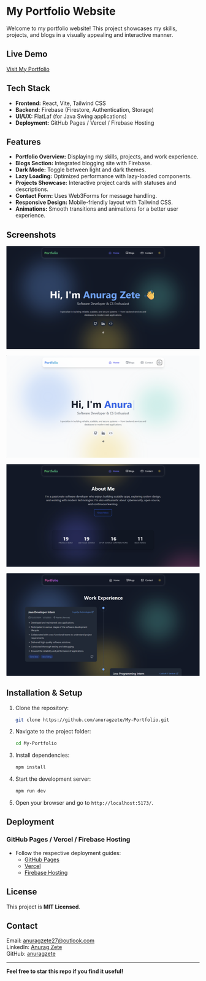 # My Portfolio Website

Welcome to my portfolio website! This project showcases my skills, projects, and blogs in a visually appealing and interactive manner.

## Live Demo

[Visit My Portfolio](https://portfolio-anuragzete.web.app/)

## Tech Stack

- **Frontend:** React, Vite, Tailwind CSS
- **Backend:** Firebase (Firestore, Authentication, Storage)
- **UI/UX:** FlatLaf (for Java Swing applications)
- **Deployment:** GitHub Pages / Vercel / Firebase Hosting

## Features

- **Portfolio Overview:** Displaying my skills, projects, and work experience.
- **Blogs Section:** Integrated blogging site with Firebase.
- **Dark Mode:** Toggle between light and dark themes.
- **Lazy Loading:** Optimized performance with lazy-loaded components.
- **Projects Showcase:** Interactive project cards with statuses and descriptions.
- **Contact Form:** Uses Web3Forms for message handling.
- **Responsive Design:** Mobile-friendly layout with Tailwind CSS.
- **Animations:** Smooth transitions and animations for a better user experience.

## Screenshots

![Home Page (Dark Mode)](https://github.com/anuragzete/My-Portfolio/blob/main/public/resources/assets/home-page-dark-mode.png?raw=true)

![Home Page (Light Mode)](https://github.com/anuragzete/My-Portfolio/blob/main/public/resources/assets/home-page-light-mode.png?raw=true)

![About](https://github.com/anuragzete/My-Portfolio/blob/main/public/resources/assets/home-about.png?raw=true)

![Work Experience](https://github.com/anuragzete/My-Portfolio/blob/main/public/resources/assets/work-experience.png?raw=true)

## Installation & Setup

1. Clone the repository:
   ```sh
   git clone https://github.com/anuragzete/My-Portfolio.git
   ```
2. Navigate to the project folder:
   ```sh
   cd My-Portfolio
   ```
3. Install dependencies:
   ```sh
   npm install
   ```
4. Start the development server:
   ```sh
   npm run dev
   ```
5. Open your browser and go to `http://localhost:5173/`.

## Deployment

### GitHub Pages / Vercel / Firebase Hosting

- Follow the respective deployment guides:
    - [GitHub Pages](https://pages.github.com/)
    - [Vercel](https://vercel.com/docs)
    - [Firebase Hosting](https://firebase.google.com/docs/hosting)

## License

This project is **MIT Licensed**.

## Contact

Email: [anuragzete27@outlook.com](mailto\:anuragzete27@outlook.com)\
LinkedIn: [Anurag Zete](https://www.linkedin.com/in/anurag-zete-java-developer)\
GitHub: [anuragzete](https://github.com/anuragzete)

---

**Feel free to star this repo if you find it useful!** 


